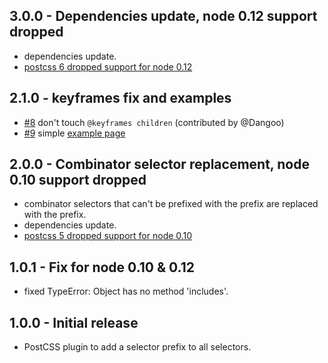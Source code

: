 ## 3.0.0 - Dependencies update, node 0.12 support dropped
* dependencies update.
* [postcss 6 dropped support for node 0.12](https://github.com/postcss/postcss/releases/tag/6.0.0)

## 2.1.0 - keyframes fix and examples
* [#8](https://github.com/robkorv/postcss-selector-prefix/issues/9) don't touch `@keyframes children` (contributed by @Dangoo)
* [#9](https://github.com/robkorv/postcss-selector-prefix/pull/8) simple [example page](http://robkorv.nl/postcss-selector-prefix/)

## 2.0.0 - Combinator selector replacement, node 0.10 support dropped
* combinator selectors that can't be prefixed with the prefix are replaced with the prefix.
* dependencies update.
* [postcss 5 dropped support for node 0.10](https://github.com/postcss/postcss/releases/tag/5.0.0)

## 1.0.1 - Fix for node 0.10 & 0.12
* fixed TypeError: Object has no method 'includes'.

## 1.0.0 - Initial release
* PostCSS plugin to add a selector prefix to all selectors.

